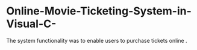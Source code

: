 # Online-Movie-Ticketing-System-in-Visual-C-
The system functionality was to enable users to purchase tickets online .
